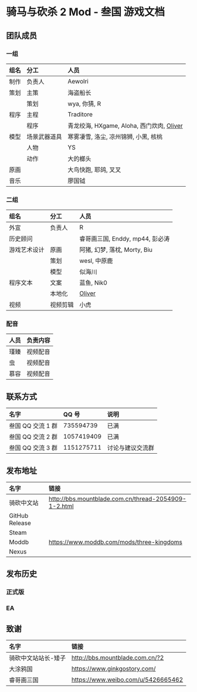 # 骑马与砍杀 2 Mod - 叁国 游戏文档

## 团队成员

### 一组

| 组名 | 分工         | 人员                                                                       |
| :--- | :----------- | :------------------------------------------------------------------------- |
| 制作 | 负责人       | Aewolri                                                                    |
| 策划 | 主策         | 海盗船长                                                                   |
|      | 策划         | wya, 你猜, R                                                               |
| 程序 | 主程         | Traditore                                                                  |
|      | 程序         | 青龙绞海, HXgame, Aloha, 西门炊肉, [Oliver](mailto:munoliver007@gmail.com) |
| 模型 | 场景武器道具 | 寒雾凄雪, 洛尘, 凉州锦狮, 小黑, 核桃                                       |
|      | 人物         | YS                                                                         |
|      | 动作         | 大的榔头                                                                   |
| 原画 |              | 大鸟快跑, 耶鸽, 叉叉                                                       |
| 音乐 |              | 廖国钺                                                                     |

### 二组

| 组名         | 分工     | 人员                                    |
| :----------- | :------- | :-------------------------------------- |
| 外宣         | 负责人   | R                                       |
| 历史顾问     |          | 睿哥画三国, Enddy, mp44, 彭必涛         |
| 游戏艺术设计 | 原画     | 阿猪, 幻梦, 落枕, Morty, Biu            |
|              | 策划     | wesl, 中原鹿                            |
|              | 模型     | 似海川                                  |
| 程序文本     | 文案     | 蓝鱼, Nik0                              |
|              | 本地化   | [Oliver](mailto:munoliver007@gmail.com) |
| 视频         | 视频剪辑 | 小虎                                    |

### 配音

| 人员 | 负责内容 |
| :--- | :------- |
| 瑾臻 | 视频配音 |
| 虫   | 视频配音 |
| 慕容 | 视频配音 |

## 联系方式

| 名字              | QQ 号      | 说明             |
| :---------------- | :--------- | :--------------- |
| 叁国 QQ 交流 1 群 | 735594739  | 已满             |
| 叁国 QQ 交流 2 群 | 1057419409 | 已满             |
| 叁国 QQ 交流 3 群 | 1151275711 | 讨论与建议交流群 |

## 发布地址

| 名字           | 链接                                                 |
| :------------- | :--------------------------------------------------- |
| 骑砍中文站     | http://bbs.mountblade.com.cn/thread-2054909-1-2.html |
| GitHub Release |                                                      |
| Steam          |                                                      |
| Moddb          | https://www.moddb.com/mods/three-kingdoms            |
| Nexus          |                                                      |

## 发布历史

### 正式版

### EA

## 致谢

| 名字                | 链接                               |
| :------------------ | :--------------------------------- |
| 骑砍中文站站长-矮子 | http://bbs.mountblade.com.cn/?2    |
| 大涂鸦国            | https://www.ginkgostory.com/       |
| 睿哥画三国          | https://www.weibo.com/u/5426665462 |
